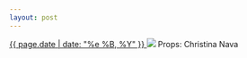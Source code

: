 ```yaml
---
layout: post
---
```


<p>
  <a href="/448">
    <time>{{ page.date | date: "%e %B, %Y" }}</time>
  </a>
  <a href="/448"><img src="{{ site.assets_url }}/448.jpg"/></a>
  <span>Props: Christina Nava</span>
</p>
